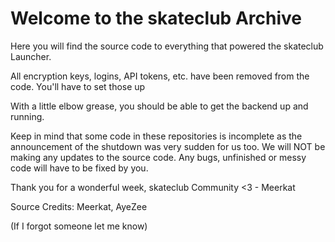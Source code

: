 # Welcome to the skateclub Archive

Here you will find the source code to everything that powered the skateclub Launcher.

All encryption keys, logins, API tokens, etc. have been removed from the code. You'll have to set those up

With a little elbow grease, you should be able to get the backend up and running.

Keep in mind that some code in these repositories is incomplete as the announcement of the shutdown was very sudden for us too. We will NOT be making any updates to the source code. Any bugs, unfinished or messy code will have to be fixed by you.

Thank you for a wonderful week, skateclub Community <3 - Meerkat

Source Credits: Meerkat, AyeZee

(If I forgot someone let me know)
